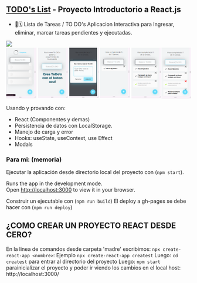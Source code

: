 ## [TODO's List](https://gemmaclaverodelmoral.github.io/ToDos-List-with-React/) - Proyecto Introductorio a React.js
 - 📖🗓️
Lista de Tareas / TO DO's
Aplicacion Interactiva para Ingresar, eliminar, marcar tareas pendientes y ejecutadas.
 
<img src="https://github.com/GemmaClaverodelMoral/ToDos-List-with-React/assets/142899102/60525a84-3840-4e6f-ad99-90f8de93fe9b" width="50px"/>

<div align = "center">  
<img src="public\TODOs-vistas.png" width="800px"/>
</div>

Usando y provando con:
 - React (Componentes y demas)
 - Persistencia de datos con LocalStorage.
 - Manejo de carga y error
 - Hooks: useState, useContext, use Effect
 - Modals


### Para mi: (memoria)

Ejecutar la aplicación desde directorio local del proyecto con (`npm start`).

Runs the app in the development mode.\
Open [http://localhost:3000](http://localhost:3000) to view it in your browser.

Construir un ejecutable con (`npm run build`)
El deploy a gh-pages se debe hacer con (`npm run deploy`)

## ¿COMO CREAR UN PROYECTO REACT DESDE CERO?
En la linea de comandos desde carpeta 'madre' escribimos: `npx create-react-app <nombre>`: 
Ejemplo `npx create-react-app createst`
Luego: `cd createst` para entrar al directorio del proyecto
Luego: `npm start` parainicializar el proyecto y poder ir viendo los cambios 
en el local host: http://localhost:3000/


